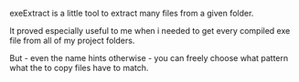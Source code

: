 exeExtract is a little tool to extract many files from a given folder.

It proved especially useful to me when i needed to get every compiled exe file from all of my project folders.

But - even the name hints otherwise - you can freely choose what pattern what the to copy files have to match.